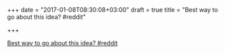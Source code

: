 +++
date = "2017-01-08T08:30:08+03:00"
draft = true
title = "Best way to go about this idea?  #reddit"

+++

<p><a href="https://t.co/dSfAquxPbo">Best way to go about this idea?  #reddit</a></p>
